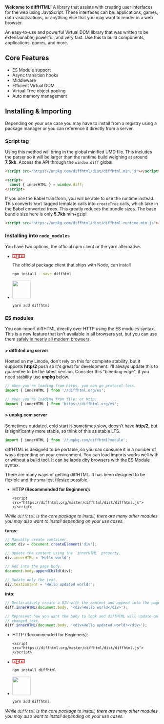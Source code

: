 **Welcome to diffHTML!** A library that assists with creating user interfaces
for the web using JavaScript. These interfaces can be: applications, games,
data visualizations, or anything else that you may want to render in a web
browser.

An easy-to-use and powerful Virtual DOM library that
was written to be extensionable, powerful, and very fast. Use this to build
components, applications, games, and more.

## Core Features

- <span class="list-icon fa fa-exchange"></span> ES Module support
- <span class="list-icon fa fa-retweet"></span> Async transition hooks
- <span class="list-icon fa fa-link"></span> Middleware
- <span class="list-icon fa fa-code"></span> Efficient Virtual DOM
- <span class="list-icon fa fa-tree"></span> Virtual Tree object pooling
- <span class="list-icon fa fa-codiepie"></span> Auto memory management

## Installing & Importing

Depending on your use case you may have to install from a registry using a
package manager or you can reference it directly from a server.

### Script tag

Using this method will bring in the global minified UMD file. This includes the
parser so it will be larger than the runtime build weighing at around
**7.5kb**. Access the API through the `window.diff` global.

```html
<script src="https://unpkg.com/diffhtml/dist/diffhtml.min.js"></script>

<script>
  const { innerHTML } = window.diff;
</script>
```

If you use the Babel transform, you will be able to use the runtime instead.
This converts `html` tagged template calls into `createTree` calls, which take
in the Babel converted trees. This greatly reduces the bundle sizes. The base
bundle size here is only **5.7kb** min+gzip!

```html
<script src="https://unpkg.com/diffhtml/dist/diffhtml-runtime.min.js"></script>
```

### Installing into `node_modules`

You have two options, the official npm client or the yarn alternative.

* <svg viewBox="0 0 18 7" width="40" style="position: relative; top: 2px;">
    <path fill="#CB3837" d="M0,0v6h5v1h4v-1h9v-6"></path>
    <path fill="#FFF" d="M1,1v4h2v-3h1v3h1v-4h1v5h2v-4h1v2h-1v1h2v-4h1v4h2v-3h1v3h1v-3h1v3h1v-4"></path>
  </svg>

  The official package client that ships with Node, can install 

  ``` sh
  npm install --save diffhtml
  ```

* <img width="60" src="images/yarn-logo.svg">

  ``` sh
  yarn add diffhtml
  ```

### ES modules

You can import diffHTML directly over HTTP using the ES modules syntax. This is
a new feature that isn't available in all browsers yet, but you can use them
[safely in nearly all modern browsers](https://caniuse.com/#search=modules).

#### > diffhtml.org server

Hosted on my Linode, don't rely on this for complete stability, but it supports
**http/2** push so it's great for development. I'll always update this to
guarentee to be the latest version. Consider this "bleeding edge", if you need
stability use **unpkg** below.

``` javascript
// When you're loading from https, you can go protocol-less.
import { innerHTML } from '//diffhtml.org/es';

// When you're loading from file: or http:
import { innerHTML } from 'https://diffhtml.org/es';
```

#### > unpkg.com server

Sometimes outdated, cold start is sometimes slow, doesn't have **http/2**, but
is significantly more stable, so think of this as stable LTS.

``` javascript
import { innerHTML } from '//unpkg.com/diffhtml?module';
```

diffHTML is designed to be portable, so you can consume it in a number of ways
depending on your environment. You can load imports  works well with or without a build tool. It
can be laode dby browsers with the ES Module syntax.
 
There are many ways of getting diffHTML. It has been designed to be flexible
and the smallest filesize possible.

* **HTTP (Recommended for Beginners):**

  ```
  <script src="https://diffhtml.org/master/diffhtml/dist/diffhtml.js"></script>
  ```


_While `diffhtml` is the core package to install, there are many other modules you may also want to install depending on your use cases._


**turns:**

``` javascript
// Manually create container.
const div = document.createElement('div');

// Update the content using the `innerHTML` property.
div.innerHTML = 'Hello world';

// Add into the page body.
document.body.appendChild(div);

// Update only the text.
div.textContent = 'Hello updated world!';
```

**into:**

``` javascript
// Declaratively create a DIV with the content and append into the page body.
diff.innerHTML(document.body, '<div>Hello world</div>');

// Represent how you want the body to look and diffHTML will update only the
// changed text.
diff.innerHTML(document.body, '<div>Hello updated world!</div>');
```

* HTTP (Recommended for Beginners):

  ```
  <script src="https://diffhtml.org/master/diffhtml/dist/diffhtml.js"></script>
  ```

* <svg viewBox="0 0 18 7" width="40" style="position: relative; top: 2px;">
    <path fill="#CB3837" d="M0,0v6h5v1h4v-1h9v-6"></path>
    <path fill="#FFF" d="M1,1v4h2v-3h1v3h1v-4h1v5h2v-4h1v2h-1v1h2v-4h1v4h2v-3h1v3h1v-3h1v3h1v-4"></path>
  </svg>

  ``` sh
  npm install diffhtml
  ```

* <img width="60" src="images/yarn-logo.svg">

  ``` sh
  yarn add diffhtml
  ```

_While `diffhtml` is the core package to install, there are many other modules you may also want to install depending on your use cases._

